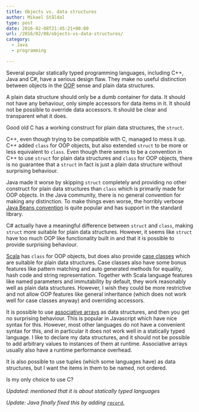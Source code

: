 ```yaml
---
title: Objects vs. data structures
author: Mikael Ståldal
type: post
date: 2016-02-08T21:45:21+00:00
url: /2016/02/08/objects-vs-data-structures/
category:
  - Java
  - programming

---
```

Several popular statically typed programming languages, including C++, Java and C#, have a serious design flaw. They make no useful distinction between objects in the <a href="https://en.wikipedia.org/wiki/Object-oriented_programming" target="_blank" rel="noopener">OOP</a> sense and plain data structures.

A plain data structure should only be a dumb container for data. It should not have any behaviour, only simple accessors for data items in it. It should not be possible to override data accessors. It should be clear and transparent what it does.

Good old C has a working construct for plain data structures, the `struct`. 

C++, even though trying to be compatible with C, managed to mess it up. C++ added `class` for OOP objects, but also extended `struct` to be more or less equivalent to `class`. Even though there seems to be a convention in C++ to use `struct` for plain data structures and `class` for OOP objects, there is no guarantee that a `struct` in fact is just a plain data structure without surprising behaviour.

Java made it worse by skipping `struct` completely and providing no other construct for plain data structures than `class` which is primarily made for OOP objects. In the Java community, there is no general convention for making any distinction. To make things even worse, the horribly verbose <a href="http://docs.oracle.com/javase/tutorial/javabeans/" target="_blank" rel="noopener">Java Beans convention</a> is quite popular and has support in the standard library.

C# actually have a meaningful difference between `struct` and `class`, making `struct` more suitable for plain data structures. However, it seems like `struct` have too much OOP like functionality built in and that it is possible to provide surprising behaviour.

<a href="http://www.scala-lang.org/" target="_blank" rel="noopener">Scala</a> has `class` for OOP objects, but does also provide <a href="http://www.scala-lang.org/files/archive/spec/2.11/05-classes-and-objects.html#case-classes" target="_blank" rel="noopener">case classes</a> which are suitable for plain data structures. Case classes also have some bonus features like pattern matching and auto generated methods for equality, hash code and string representation. Together with Scala language features like named parameters and immutability by default, they work reasonably well as plain data structures. However, I wish they could be more restrictive and not allow OOP features like general inheritance (which does not work well for case classes anyway) and overriding accessors.

It is possible to use <a href="https://en.wikipedia.org/wiki/Associative_array" target="_blank" rel="noopener">associative arrays</a> as data structures, and then you get no surprising behaviour. This is popular in Javascript which have nice syntax for this. However, most other languages do not have a convenient syntax for this, and in particular it does not work well in a statically typed language. I like to declare my data structures, and it should not be possible to add arbitrary values to instances of them at runtime. Associative arrays usually also have a runtime performance overhead.

It is also possible to use tuples (which some languages have) as data structures, but I want the items in them to be named, not ordered.

Is my only choice to use C?

_Updated: mentioned that it is about statically typed languages_

_Update: Java finally fixed this by adding [`record`.][1]_

 [1]: https://blogs.oracle.com/javamagazine/post/records-come-to-java